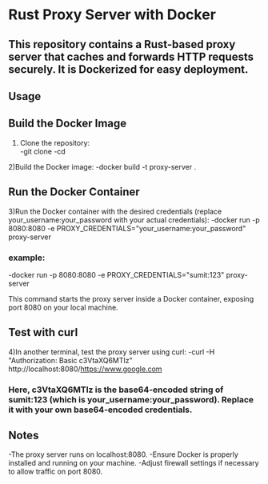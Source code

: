 # Rust Proxy Server with Docker
## This repository contains a Rust-based proxy server that caches and forwards HTTP requests securely. It is Dockerized for easy deployment.

## Usage
## Build the Docker Image
1) Clone the repository:  
  -git clone <repository-url>
  -cd <repository-directory>

2)Build the Docker image:
  -docker build -t proxy-server .

## Run the Docker Container
3)Run the Docker container with the desired credentials (replace your_username:your_password with your actual credentials):
  -docker run -p 8080:8080 -e PROXY_CREDENTIALS="your_username:your_password" proxy-server

### example:
  -docker run -p 8080:8080 -e PROXY_CREDENTIALS="sumit:123" proxy-server

This command starts the proxy server inside a Docker container, exposing port 8080 on your local machine.

## Test with curl
4)In another terminal, test the proxy server using curl:
  -curl -H "Authorization: Basic c3VtaXQ6MTIz" http://localhost:8080/https://www.google.com

### Here, c3VtaXQ6MTIz is the base64-encoded string of sumit:123 (which is your_username:your_password). Replace it with your own base64-encoded credentials.

## Notes
-The proxy server runs on localhost:8080.
-Ensure Docker is properly installed and running on your machine.
-Adjust firewall settings if necessary to allow traffic on port 8080.


